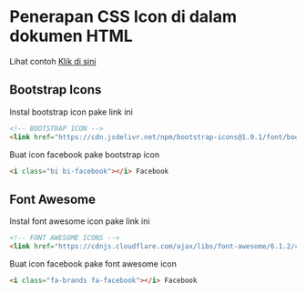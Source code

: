 # Penerapan CSS Icon di dalam dokumen HTML

Lihat contoh [Klik di sini](https://janzenfaidiban.github.io/penerapan-css-icon-library/)

## Bootstrap Icons

Instal bootstrap icon pake link ini

```html
<!-- BOOTSTRAP ICON -->
<link href="https://cdn.jsdelivr.net/npm/bootstrap-icons@1.9.1/font/bootstrap-icons.css" rel="stylesheet" >
```

Buat icon facebook pake bootstrap icon

```html
<i class="bi bi-facebook"></i> Facebook
```

## Font Awesome

Instal font awesome icon pake link ini

```html
<!-- FONT AWESOME ICONS -->
<link href="https://cdnjs.cloudflare.com/ajax/libs/font-awesome/6.1.2/css/all.min.css" rel="stylesheet" integrity="sha512-1sCRPdkRXhBV2PBLUdRb4tMg1w2YPf37qatUFeS7zlBy7jJI8Lf4VHwWfZZfpXtYSLy85pkm9GaYVYMfw5BC1A==" crossorigin="anonymous" referrerpolicy="no-referrer" />
```

Buat icon facebook pake font awesome icon

```html
<i class="fa-brands fa-facebook"></i> Facebook
```
